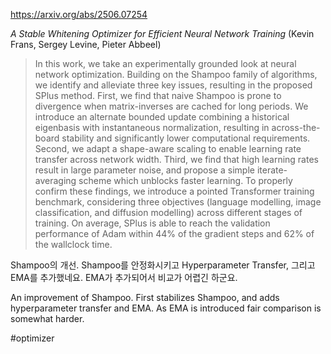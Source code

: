 https://arxiv.org/abs/2506.07254

*A Stable Whitening Optimizer for Efficient Neural Network Training* (Kevin Frans, Sergey Levine, Pieter Abbeel)

> In this work, we take an experimentally grounded look at neural network optimization. Building on the Shampoo family of algorithms, we identify and alleviate three key issues, resulting in the proposed SPlus method. First, we find that naive Shampoo is prone to divergence when matrix-inverses are cached for long periods. We introduce an alternate bounded update combining a historical eigenbasis with instantaneous normalization, resulting in across-the-board stability and significantly lower computational requirements. Second, we adapt a shape-aware scaling to enable learning rate transfer across network width. Third, we find that high learning rates result in large parameter noise, and propose a simple iterate-averaging scheme which unblocks faster learning. To properly confirm these findings, we introduce a pointed Transformer training benchmark, considering three objectives (language modelling, image classification, and diffusion modelling) across different stages of training. On average, SPlus is able to reach the validation performance of Adam within 44% of the gradient steps and 62% of the wallclock time.

Shampoo의 개선. Shampoo를 안정화시키고 Hyperparameter Transfer, 그리고 EMA를 추가했네요. EMA가 추가되어서 비교가 어렵긴 하군요.

<english>
An improvement of Shampoo. First stabilizes Shampoo, and adds hyperparameter transfer and EMA. As EMA is introduced fair comparison is somewhat harder.
</english>

#optimizer 
